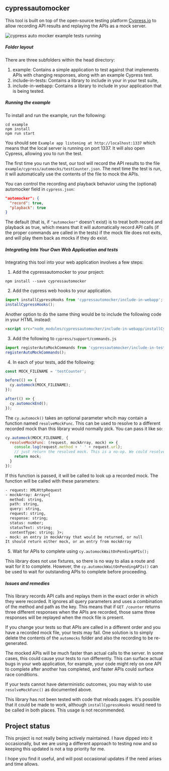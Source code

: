 ## cypressautomocker

This tool is built on top of the open-source testing platform [Cypress.io](https://www.cypress.io/) to allow recording API results and replaying the APIs as a mock server.

![cypress auto mocker example tests running](https://user-images.githubusercontent.com/1271364/39590019-acdb52ce-4ecd-11e8-94ff-c33cc3894ac7.gif)

##### Folder layout

There are three subfolders within the head directory:
1. example: Contains a simple application to test against that implements APIs with changing responses, along with an example Cypress test.
2. include-in-tests: Contains a library to include in your in your test suite,
3. include-in-webapp: Contains a library to include in your application that is being tested.

##### Running the example

To install and run the example, run the following:
```shell
cd example
npm install
npm run start
```

You should see `Example app listening at http://localhost:1337` which means that the local server is running on port 1337. It will also open Cypress, allowing you to run the test.

The first time you run the test, our tool will record the API results to the file `example/cypress/automocks/testCounter.json`. The next time the test is run, it will automatically use the contents of the file to mock the APIs. 

You can control the recording and playback behavior using the (optional) automocker field in `cypress.json`:

```json
"automocker": {
  "record": true,
  "playback": true
}
```

The default (that is, if `"automocker"` doesn't exist) is to treat both record and playback as true, which means that it will automatically record API calls (if the proper commands are called in the tests) if the mock file does not exits, and will play them back as mocks if they do exist.

##### Integrating Into Your Own Web Application and tests

Integrating this tool into your web application involves a few steps:

1. Add the cypressautomocker to your project:

```shell
npm install --save cypressautomocker
```

2. Add the cypress web hooks to your application.

```js
import installCypressHooks from 'cypressautomocker/include-in-webapp';
installCypressHooks();
```

Another option to do the same thing would be to include the following code in your HTML instead:

```html
<script src="node_modules/cypressautomocker/include-in-webapp/installCypressHooks-norequire.js">
```

3. Add the following to `cypress/support/commands.js`

```js
import registerAutoMockCommands from 'cypressautomocker/include-in-tests';
registerAutoMockCommands();
```

4. In each of your tests, add the following:

```js
const MOCK_FILENAME = 'testCounter';

before(() => {
  cy.automock(MOCK_FILENAME);
});

after(() => {
  cy.automockEnd();
});
```

The `cy.automock()` takes an optional parameter whcih may contain a function named `resolveMockFunc`. This can be used to
resolve to a different recorded mock than this library would normally pick. You can pass it like so:

```js
cy.automock(MOCK_FILENAME, {
  resolveMockFunc: (request, mockArray, mock) => {
    console.log(request.method + ' ' + request.url);
    // just return the resolved mock. This is a no-op. We could resolve to a different one in mockArray
    return mock;
  }
});
```

If this function is passed, it will be called to look up a recorded mock. The function will be called with these parameters:

```txt
- request: XMLHttpRequest
- mockArray: Array<{
  method: string,
  path: string,
  query: string,
  request: string,
  response: string;
  status: number;
  statusText: string;
  contentType: string; }>;
- mock: an entry in mockArray that would be returned, or null
It should return either mock, or an entry from mockArray
```

5. Wait for APIs to complete using `cy.automockWaitOnPendingAPIs();`

This library does not use fixtures, so there is no way to alias a route and wait for it to complete. However, the
`cy.automockWaitOnPendingAPIs()` can be used to wait for outstanding APIs to complete before proceeding.

##### Issues and remedies

This library records API calls and replays them in the exact order in which they were recorded. It ignores all query parameters and uses a combination of the method and path as the key. This means that if `GET /counter` returns three 
different responses when the APIs are recorded, those same three responses will be replayed when the mock file is present.

If you change your tests so that APIs are called in a different order and you have a recorded mock file, your tests may
fail. One solution is to simply delete the contents of the `automocks` folder and also the recording to be re-generated.

The mocked APIs will be much faster than actual calls to the server. In some cases, this could cause your tests to run
differently. This can surface actual bugs in your web application, for example, your code might rely on one API to complete
after another has completed, and faster APIs could surface race conditions.

If your tests cannot have deterministic outcomes, you may wish to use `resolveMockFunc()` as documented above.

This library has not been tested with code that reloads pages. It's possible that it could be made to work, although `installCypressHooks` would need to be called in both places. This usage is not recommended.

## Project status

This project is not really being actively maintained. I have dipped into it occasionally, but we are using a different
approach to testing now and so keeping this updated is not a top priority for me.

I hope you find it useful, and will post occasional updates if the need arises and time allows.
